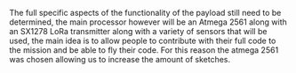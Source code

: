 The full specific aspects of the functionality of the payload still need to be determined, the main processor however will be an Atmega 2561 along with an SX1278 LoRa transmitter  along with a variety of sensors that will be used, the main idea is to allow people to contribute with their full code to the mission and be able to fly their code. For this reason the atmega 2561 was chosen allowing us to increase the amount of sketches.
